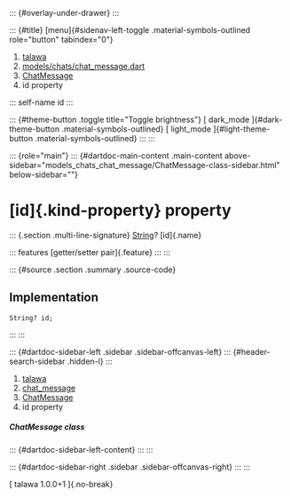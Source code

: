 ::: {#overlay-under-drawer}
:::

::: {#title}
[menu]{#sidenav-left-toggle .material-symbols-outlined role="button"
tabindex="0"}

1.  [talawa](../../index.html)
2.  [models/chats/chat_message.dart](../../models_chats_chat_message/)
3.  [ChatMessage](../../models_chats_chat_message/ChatMessage-class.html)
4.  id property

::: self-name
id
:::

::: {#theme-button .toggle title="Toggle brightness"}
[ dark_mode ]{#dark-theme-button .material-symbols-outlined} [
light_mode ]{#light-theme-button .material-symbols-outlined}
:::
:::

::: {role="main"}
::: {#dartdoc-main-content .main-content above-sidebar="models_chats_chat_message/ChatMessage-class-sidebar.html" below-sidebar=""}
<div>

# [id]{.kind-property} property

</div>

::: {.section .multi-line-signature}
[String](https://api.flutter.dev/flutter/dart-core/String-class.html)?
[id]{.name}

::: features
[getter/setter pair]{.feature}
:::
:::

::: {#source .section .summary .source-code}
## Implementation

``` language-dart
String? id;
```
:::
:::

::: {#dartdoc-sidebar-left .sidebar .sidebar-offcanvas-left}
::: {#header-search-sidebar .hidden-l}
:::

1.  [talawa](../../index.html)
2.  [chat_message](../../models_chats_chat_message/)
3.  [ChatMessage](../../models_chats_chat_message/ChatMessage-class.html)
4.  id property

##### ChatMessage class

::: {#dartdoc-sidebar-left-content}
:::
:::

::: {#dartdoc-sidebar-right .sidebar .sidebar-offcanvas-right}
:::
:::

[ talawa 1.0.0+1 ]{.no-break}

